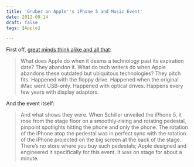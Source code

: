 ```yaml
---
title: 'Gruber on Apple''s iPhone 5 and Music Event'
date: 2012-09-14
draft: false
tags: [Apple]

---
```


First off, [great minds think alike and all that](http://bits.blogs.nytimes.com/2012/09/13/daily-report-an-iphone-tweak-that-could-cost-you/):

> What does Apple do when it deems a technology past its expiration date? They abandon it. What do tech writers do when Apple abandons these outdated but ubiquitous technologies? They pitch fits. Happened with the floppy drive. Happened when the original iMac went USB-only. Happened with optical drives. Happens every few years with display adaptors.

And the event itself:

> And what shows they were. When Schiller unveiled the iPhone 5, it rose from the stage floor on a smoothly-rising and rotating pedestal, pinpoint spotlights hitting the phone and only the phone. The rotation of the iPhone atop the pedestal was in perfect sync with the rotation of the iPhone projected on the big screen at the back of the stage. There’s no store where you buy such pedestals; Apple designed and engineered it specifically for this event. It was on stage for about a minute.